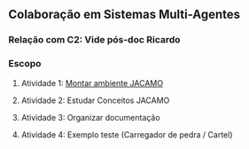 ## Colaboração em Sistemas Multi-Agentes

### Relação com C2: Vide pós-doc Ricardo

### Escopo

1. Atividade 1: [Montar ambiente JACAMO](montar_ambiente)

2. Atividade 2: Estudar Conceitos JACAMO

3. Atividade 3: Organizar documentação

4. Atividade 4: Exemplo teste (Carregador de pedra / Cartel)
